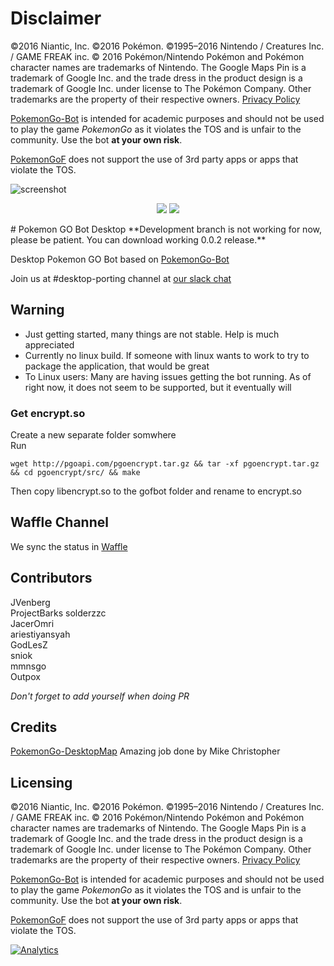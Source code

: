 # Disclaimer
©2016 Niantic, Inc. ©2016 Pokémon. ©1995–2016 Nintendo / Creatures Inc. / GAME FREAK inc. © 2016 Pokémon/Nintendo Pokémon and Pokémon character names are trademarks of Nintendo. The Google Maps Pin is a trademark of Google Inc. and the trade dress in the product design is a trademark of Google Inc. under license to The Pokémon Company. Other trademarks are the property of their respective owners.
[Privacy Policy](http://www.pokemon.com/us/privacy-policy/)

[PokemonGo-Bot](https://github.com/PokemonGoF/PokemonGo-Bot) is intended for academic purposes and should not be used to play the game *PokemonGo* as it violates the TOS and is unfair to the community. Use the bot **at your own risk**.

[PokemonGoF](https://github.com/PokemonGoF) does not support the use of 3rd party apps or apps that violate the TOS.

![screenshot](http://i.imgur.com/tzMaWv4.png)
<p align="center">
  <a href="https://github.com/PokemonGoF/PokemonGo-Bot-Desktop/releases/download/v0.0.2-alpha/PikaBot-0.2-alpha-mac.zip"><img src="http://i.imgur.com/pRNJGt6.png"></a> 
  <a href="https://github.com/PokemonGoF/PokemonGo-Bot-Desktop/releases/download/v0.0.2-alpha/PikaBot-0.2-alpha-win.zip"><img src="http://i.imgur.com/CSz91B9.png"></a>
</p>
# Pokemon GO Bot Desktop
**Development branch is not working for now, please be patient. You can download working 0.0.2 release.**

Desktop Pokemon GO Bot based on [PokemonGo-Bot](https://github.com/PokemonGoF/PokemonGo-Bot)  

Join us at #desktop-porting channel at [our slack chat](https://pokemongo-bot.herokuapp.com/)


## Warning
 - Just getting started, many things are not stable. Help is much appreciated
 - Currently no linux build. If someone with linux wants to work to try to package the application, that would be great
 - To Linux users: Many are having issues getting the bot running. As of right now, it does not seem to be supported, but it eventually will

### Get encrypt.so
Create a new separate folder somwhere  
Run  
```
wget http://pgoapi.com/pgoencrypt.tar.gz && tar -xf pgoencrypt.tar.gz && cd pgoencrypt/src/ && make
```
Then copy libencrypt.so to the gofbot folder and rename to encrypt.so

## Waffle Channel
We sync the status in [Waffle](https://waffle.io/PokemonGoF/PokemonGo-Bot-Desktop)

## Contributors
JVenberg  
ProjectBarks 
solderzzc  
JacerOmri  
ariestiyansyah  
GodLesZ  
sniok  
mmnsgo  
Outpox

*Don't forget to add yourself when doing PR*

## Credits
[PokemonGo-DesktopMap](https://github.com/mchristopher/PokemonGo-DesktopMap) Amazing job done by  Mike Christopher

## Licensing
©2016 Niantic, Inc. ©2016 Pokémon. ©1995–2016 Nintendo / Creatures Inc. / GAME FREAK inc. © 2016 Pokémon/Nintendo Pokémon and Pokémon character names are trademarks of Nintendo. The Google Maps Pin is a trademark of Google Inc. and the trade dress in the product design is a trademark of Google Inc. under license to The Pokémon Company. Other trademarks are the property of their respective owners.
[Privacy Policy](http://www.pokemon.com/us/privacy-policy/)

[PokemonGo-Bot](https://github.com/PokemonGoF/PokemonGo-Bot) is intended for academic purposes and should not be used to play the game *PokemonGo* as it violates the TOS and is unfair to the community. Use the bot **at your own risk**.

[PokemonGoF](https://github.com/PokemonGoF) does not support the use of 3rd party apps or apps that violate the TOS.

[![Analytics](https://ga-beacon.appspot.com/UA-81468120-1/desktop-welcome-page)](https://github.com/igrigorik/ga-beacon)
